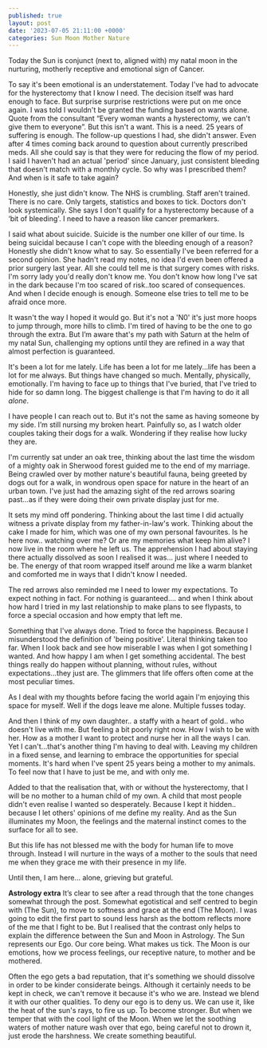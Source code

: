 ```yaml
---
published: true
layout: post
date: '2023-07-05 21:11:00 +0000'
categories: Sun Moon Mother Nature
---
```

Today the Sun is conjunct (next to, aligned with) my natal moon in the nurturing, motherly receptive and emotional sign of Cancer.

 To say it's been emotional is an understatement. <!--more--> Today I've had to advocate for the hysterectomy that I know I need. The decision itself was hard enough to face. But surprise surprise restrictions were put on me once again. I was told I wouldn't be granted the funding based on wants alone. Quote from the consultant “Every woman wants a hysterectomy, we can't give them to everyone”. But this isn't a want. This is a need. 25 years of suffering is enough. The follow-up questions I had, she didn't answer. Even after 4 times coming back around to question about currently prescribed meds. All she could say is that they were for reducing the flow of my period. I said I haven't had an actual 'period' since January, just consistent bleeding that doesn't match with a monthly cycle. So why was I prescribed them? And when is it safe to take again?

 Honestly, she just didn't know. The NHS is crumbling. Staff aren't trained. There is no care.  Only targets, statistics and boxes to tick. Doctors don't look systemically. She says I don't qualify for a hysterectomy because of a ‘bit of bleeding'. I need to have a reason like cancer premarkers.

 I said what about suicide. Suicide is the number one killer of our time. Is being suicidal because I can't cope with the bleeding enough of a reason? Honestly she didn't know what to say. So essentially I've been referred for a second opinion. She hadn't read my notes, no idea I'd even been offered a prior surgery last year. All she could tell me is that surgery comes with risks. I'm sorry lady you'd really don't know me. You don't know how long I've sat in the dark because I'm too scared of risk..too scared of consequences. And when I decide enough is enough. Someone else tries to tell me to be afraid once more.

 It wasn't the way I hoped it would go. But it's not a 'N0' it's just more hoops to jump through, more hills to climb. I'm tired of having to be the one to go through the extra. But I’m aware that's my path with Saturn at the helm of my natal Sun, challenging my options until they are refined in a way that almost perfection is guaranteed.

 It's been a lot for me lately. Life has been a lot for me lately...life has been a lot for me always. But things have changed so much. Mentally, physically, emotionally. I'm having to face up to things that I've buried, that I've tried to hide for so damn long. The biggest challenge is that I'm having to do it all _alone_.

 I have people I can reach out to. But it's not the same as having someone by my side. I’m still nursing my broken heart. Painfully so, as I watch older couples taking their dogs for a walk. Wondering if they realise how lucky they are.

 I'm currently sat under an oak tree, thinking about the last time the wisdom of a mighty oak in Sherwood forest guided me to the end of my marriage. Being crawled over by mother nature's beautiful fauna, being greeted by dogs out for a walk, in wondrous open space for nature in the heart of an urban town. I've just had the amazing sight of the red arrows soaring past...as if they were doing their own private display just for me.

 It sets my mind off pondering. Thinking about the last time I did actually witness a private display from my father-in-law's work. Thinking about the cake I made for him, which was one of my own personal favourites. Is he here now.. watching over me? Or are my memories what keep him alive? I now live in the room where he left us. The apprehension I had about staying there actually dissolved as soon I realised it was… just where I needed to be. The energy of that room wrapped itself around me like a warm blanket and comforted me in ways that I didn't know I needed.

 The red arrows also reminded me I need to lower my expectations. To expect nothing in fact. For nothing is guaranteed.... and when I think about how hard I tried in my last relationship to make plans to see flypasts, to force a special occasion and how empty that left me.

 Something that I've always done. Tried to force the happiness. Because I misunderstood the definition of 'being positive'. Literal thinking taken too far. When I look back and see how miserable I was when I got something I wanted. And how happy I am when I get something accidental. The best things really do happen without planning, without rules, without expectations...they just are. The glimmers that life offers often come at the most peculiar times.

 As I deal with my thoughts before facing the world again I'm enjoying this space for myself. Well if the dogs leave me alone. Multiple fusses today.

 And then I think of my own daughter.. a staffy with a heart of gold.. who doesn't live with me. But feeling a bit poorly right now. How I wish to be with her. How as a mother I want to protect and nurse her in all the ways I can. Yet I can't...that's another thing I'm having to deal with. Leaving my children in a fixed sense, and learning to embrace the opportunities for special moments. It's hard when I've spent 25 years being a mother to my animals. To feel now that I have to just be me, and with only me.

 Added to that the realisation that, with or without the hysterectomy, that I will be no mother to a human child of my own. A child that most people didn't even realise I wanted so desperately. Because I kept it hidden.. because I let others' opinions of me define my reality. And as the Sun illuminates my Moon, the feelings and the maternal instinct comes to the surface for all to see.

 But this life has not blessed me with the body for human life to move through. Instead I will nurture in the ways of a mother to the souls that need me when they grace me with their presence in my life.

 Until then, I am here... alone, grieving but grateful. 





**Astrology extra**
It’s clear to see after a read through that the tone changes somewhat through the post. Somewhat egotistical and self centred to begin with (The Sun), to move to softness and grace at the end (The Moon). I was going to edit the first part to sound less harsh as the bottom reflects more of the me that I fight to be. But I realised that the contrast only helps to explain the difference between the Sun and Moon in Astrology. The Sun represents our Ego. Our core being. What makes us tick. The Moon is our emotions, how we process feelings, our receptive nature, to mother and be mothered.  

Often the ego gets a bad reputation, that it's something we should dissolve in order to be kinder considerate beings. Although it certainly needs to be kept in check, we can't remove it because it's who we are. Instead we blend it with our other qualities. To deny our ego is to deny us. We can use it, like the heat of the sun's rays, to fire us up. To become stronger. But when we temper that with the cool light of the Moon. When we let the soothing waters of mother nature wash over that ego, being careful not to drown it, just erode the harshness. We create something beautiful.
